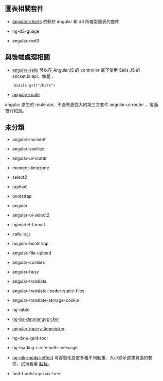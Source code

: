 ## 圖表相關套件

* [angular-charts](https://github.com/chinmaymk/angular-charts/)
依賴於 angular 和 d3 所繪製圖表的套件

* ng-d3-guage

* angular-nvd3


## 與後端處理相關


* [angular-sails](https://github.com/janpantel/angular-sails)
可以在 AngularJS 的 controller 底下使用 Sails.JS 的 socket.io api，像是：

```
    $sails.get("/bars")
```

* [angular-route](https://github.com/angular/bower-angular-route)

angular 原生的 route api，不過有更強大的第三方套件 angular-ui-router ，後面會介紹到。


## 未分類

* angular-moment

* angular-sanitize

* angular-ui-router

* moment-timezone

* select2

* raphael

* bootstrap

* angular

* angular-ui-select2

* ngmodel-format

* sails.io.js

* angular-bootstrap

* angular-file-upload

* angular-cookies

* angular-busy

* angular-translate

* angular-translate-loader-static-files

* angular-translate-storage-cookie


* ng-table

* [ng-bs-daterangepicker](https://github.com/TMDer/ng-bs-daterangepicker.git#e4e45c78cf6d5b3ca5fcf931a3118d4e943b852d)

* [angular-jquery-timepicker](https://github.com/Recras/angular-jquery-timepicker.git)

* ng-date-grid-tool

* ng-loading-circle-with-message


* [ng-mk-modal-effect](https://github.com/malikid/ng-mk-modal-effect.git)
可客製化設定多種不同動畫、大小顯示遮罩頁面的套件，試玩看看 [點我](http://malikid.github.io/ng-mk-modal-effect/example/)。

* tmd-bootstrap-nav-tree

